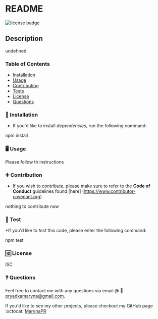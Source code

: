 
  # README

  ![license badge](https://img.shields.io/badge/license-ISC-red)

  ## Description
  undefined

  ### Table of Contents
  * [Installation](#installation) 
  * [Usage](#usage) 
  * [Contributing](#contributing) 
  * [Tests](#tests) 
  * [License](#license) 
  * [Questions](#questions) 
   
  ### :electric_plug: Installation 

  * If you'd like to install *dependencies*, run the following command:

  npm install

  ### 	:desktop_computer: Usage
  Please follow th instructions

  ### 	:heavy_plus_sign: Contribution

  * If you wish to *contribute*, please make sure to refer to the **Code of Conduct** guidelines found [here] (https://www.contributor-covenant.org)

  nothing to contribute now

  ### :wrench: Test

  *If you'd like to *test* this code, please enter the following command:

  npm test

  ### :id: License
  ISC

  ### :question: Questions
  Feel free to contact me with any questions via email  @ :e-mail: pryadkamaryna@gmail.com. 
  
  If you'd like to see my other projects, please checkout my GitHub page 	:octocat:
   [MarynaPR](https://github.com/MarynaPR)
   
